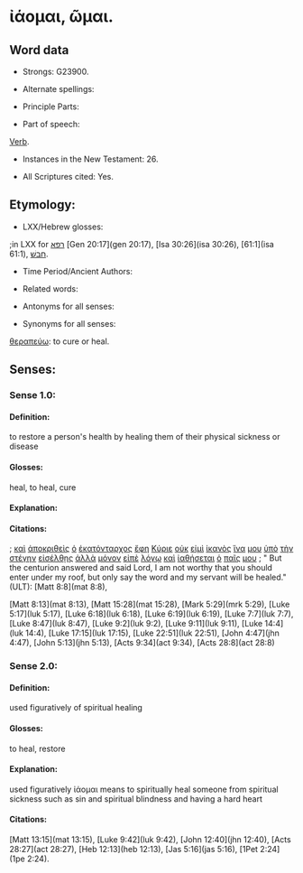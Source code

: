 # ἰάομαι, ῶμαι.

<!-- Status: S3=Needs2ndReview -->
<!-- Lexica used for edits: BDAG, LN, FFM, A-S  -->

## Word data

* Strongs: G23900.


* Alternate spellings:



* Principle Parts: 


* Part of speech: 

[Verb](http://ugg.readthedocs.io/en/latest/verb.html).

* Instances in the New Testament: 26.

* All Scriptures cited: Yes.

## Etymology: 


* LXX/Hebrew glosses: 

;in LXX for [רפא](//en-uhal/H7495) [Gen 20:17](gen 20:17),  [Isa 30:26](isa 30:26), [61:1](isa 61:1), [חבשׁ](//en-uhal/H2280).

* Time Period/Ancient Authors: 


* Related words: 

* Antonyms for all senses:

* Synonyms for all senses: 

 [θεραπεύω](../G23230/01.md): to cure or heal.

## Senses:


### Sense  1.0: 

#### Definition: 

to restore a person's health by healing them of their physical sickness or disease 

#### Glosses: 

heal, to heal, cure

#### Explanation: 


#### Citations: 

; [καὶ](../G25320/01.md) [ἀποκριθεὶς](../G06110/01.md) [ὁ](../G35880/01.md) [ἑκατόνταρχος](../G15430/01.md) [ἔφη](../G53460/01.md) [Κύριε](../G29620/01.md) [οὐκ](../G37560/01.md) [εἰμὶ](../G99999/01.md) [ἱκανὸς](../G24250/01.md) [ἵνα](../G24430/01.md) [μου](../G14730/01.md) [ὑπὸ](../G52590/01.md) [τὴν](../G35880/01.md) [στέγην](../G47210/01.md) [εἰσέλθῃς](../G15250/01.md) [ἀλλὰ](../G02350/01.md) [μόνον](../G34400/01.md) [εἰπὲ](../G30040/01.md) [λόγῳ](../G30560/01.md) [καὶ](../G25320/01.md) [ἰαθήσεται](../G23900/01.md) [ὁ](../G35880/01.md) [παῖς](../G38160/01.md) [μου](../G14730/01.md)
; " But the centurion answered and said Lord, I am not worthy that you should enter under my roof, but only say the word and my servant will be healed." (ULT): 
[Matt 8:8](mat 8:8),  


[Matt 8:13](mat 8:13), [Matt 15:28](mat 15:28),  [Mark 5:29](mrk 5:29),  [Luke 5:17](luk 5:17),  [Luke 6:18](luk 6:18),  [Luke 6:19](luk 6:19),  [Luke 7:7](luk 7:7),  [Luke 8:47](luk 8:47),  [Luke 9:2](luk 9:2),  [Luke 9:11](luk 9:11), [Luke 14:4](luk 14:4),  [Luke 17:15](luk 17:15),  [Luke 22:51](luk 22:51),  [John 4:47](jhn 4:47),  [John 5:13](jhn 5:13), [Acts 9:34](act 9:34),   [Acts 28:8](act 28:8)

### Sense  2.0: 

#### Definition: 

used figuratively of spiritual healing

#### Glosses: 

to heal, restore

#### Explanation: 

used figuratively ἰάομαι means to spiritually heal someone from spiritual sickness such as sin and spiritual blindness and having a hard heart

#### Citations: 

[Matt 13:15](mat 13:15), [Luke 9:42](luk 9:42), [John 12:40](jhn 12:40), [Acts 28:27](act 28:27),  [Heb 12:13](heb 12:13),  [Jas 5:16](jas 5:16),  [1Pet 2:24](1pe 2:24).




